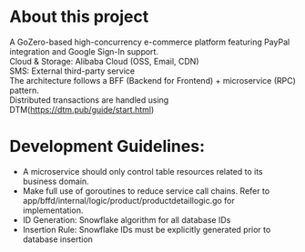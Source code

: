 # About this project
A GoZero-based high-concurrency e-commerce platform featuring PayPal integration and Google Sign-In support. \
Cloud & Storage: Alibaba Cloud (OSS, Email, CDN) \
SMS: External third-party service \
The architecture follows a BFF (Backend for Frontend) + microservice (RPC) pattern. \
Distributed transactions are handled using DTM(https://dtm.pub/guide/start.html)

# Development Guidelines:
- A microservice should only control table resources related to its business domain.
- Make full use of goroutines to reduce service call chains. Refer to app/bffd/internal/logic/product/productdetaillogic.go for implementation.
- ID Generation: Snowflake algorithm for all database IDs
- Insertion Rule: Snowflake IDs must be explicitly generated prior to database insertion
